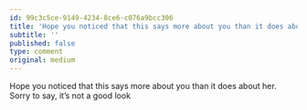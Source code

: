 ```yaml
---
id: 99c3c5ce-9149-4234-8ce6-c076a9bcc306
title: 'Hope you noticed that this says more about you than it does about her.'
subtitle: ''
published: false
type: comment
original: medium
---
```




Hope you noticed that this says more about you than it does about her. Sorry to say, it’s not a good look


